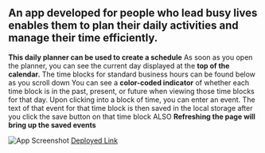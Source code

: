 ## An app developed for people who lead busy lives enables them to plan their daily activities and manage their time efficiently.


**This daily planner can be used to create a schedule**
As soon as you open the planner, you can see the current day displayed at the **top of the calendar.**
The time blocks for standard business hours can be found below as you scroll down
You can see a **color-coded indicator** of whether each time block is in the past, present, or future when viewing those time blocks for that day.
Upon clicking into a block of time, you can enter an event.
The text of that event for that time block is then saved in the local storage after you click the save button on that time block
ALSO
**Refreshing the page will bring up the saved events**


![App Screenshot](https://abdulqadir51.github.io/Organize-your-work-day/Screenshot1.JPG)
[Deployed Link](https://abdulqadir51.github.io/Organize-your-work-day/)
